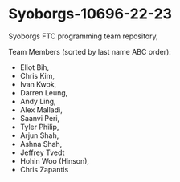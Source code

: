 # Syoborgs-10696-22-23
Syoborgs FTC programming team repository,

Team Members (sorted by last name ABC order):

- Eliot Bih,
- Chris Kim,
- Ivan Kwok,
- Darren Leung,
- Andy Ling,
- Alex Malladi,
- Saanvi Peri,
- Tyler Philip,
- Arjun Shah,
- Ashna Shah,
- Jeffrey Tvedt
- Hohin Woo (Hinson),
- Chris Zapantis

